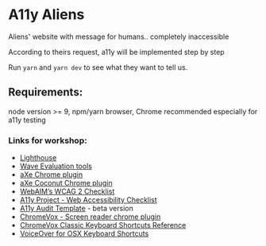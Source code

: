 # A11y Aliens

Aliens' website with message for humans.. completely inaccessible

According to theirs request, a11y will be implemented step by step

Run `yarn` and `yarn dev` to see what they want to tell us.


## Requirements:

node version >= 9, npm/yarn
browser, Chrome recommended especially for a11y testing

### Links for workshop:

* [Lighthouse](https://github.com/GoogleChrome/lighthouse)
* [Wave Evaluation tools](https://chrome.google.com/webstore/detail/wave-evaluation-tool/jbbplnpkjmmeebjpijfedlgcdilocofh)
* [aXe Chrome plugin](https://chrome.google.com/webstore/detail/axe/lhdoppojpmngadmnindnejefpokejbdd)
* [aXe Coconut Chrome plugin](https://chrome.google.com/webstore/detail/axe-coconut/iobddmbdndbbbfjopjdgadphaoihpojp)
* [WebAIM’s WCAG 2 Checklist](https://webaim.org/standards/wcag/checklist)
* [A11y Project - Web Accessibility Checklist](https://a11yproject.com/checklist)
* [A11y Audit Template](https://a11y-audit.netlify.com/) - beta version
* [ChromeVox - Screen reader chrome plugin](https://chrome.google.com/webstore/detail/chromevox/kgejglhpjiefppelpmljglcjbhoiplfn?hl=pl)
* [ChromeVox Classic Keyboard Shortcuts Reference](http://www.chromevox.com/keyboard_shortcuts.html)
* [VoiceOver for OSX Keyboard Shortcuts](https://dequeuniversity.com/screenreaders/voiceover-keyboard-shortcuts)
